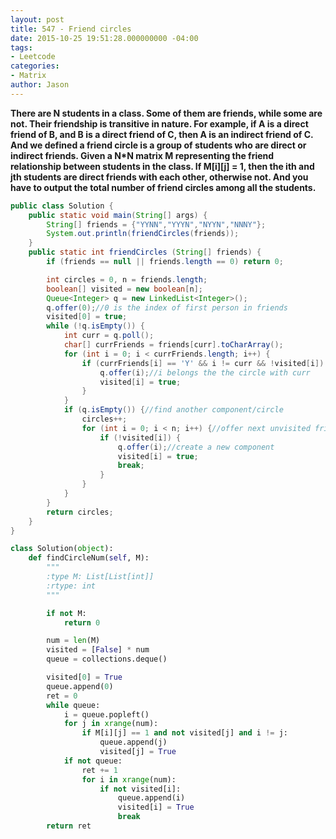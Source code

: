 ```yaml
---
layout: post
title: 547 - Friend circles
date: 2015-10-25 19:51:28.000000000 -04:00
tags:
- Leetcode
categories:
- Matrix
author: Jason
---
```

**There are N students in a class. Some of them are friends, while some are not. Their friendship is transitive in nature. For example, if A is a direct friend of B, and B is a direct friend of C, then A is an indirect friend of C. And we defined a friend circle is a group of students who are direct or indirect friends. Given a N*N matrix M representing the friend relationship between students in the class. If M[i][j] = 1, then the ith and jth students are direct friends with each other, otherwise not. And you have to output the total number of friend circles among all the students.**


``` java
public class Solution {
    public static void main(String[] args) {
        String[] friends = {"YYNN","YYYN","NYYN","NNNY"};
        System.out.println(friendCircles(friends));
    }
    public static int friendCircles (String[] friends) {
        if (friends == null || friends.length == 0) return 0;

        int circles = 0, n = friends.length;
        boolean[] visited = new boolean[n];
        Queue<Integer> q = new LinkedList<Integer>();
        q.offer(0);//0 is the index of first person in friends
        visited[0] = true;
        while (!q.isEmpty()) {
            int curr = q.poll();
            char[] currFriends = friends[curr].toCharArray();
            for (int i = 0; i < currFriends.length; i++) {
                if (currFriends[i] == 'Y' && i != curr && !visited[i]) {
                    q.offer(i);//i belongs the the circle with curr
                    visited[i] = true;
                }
            }
            if (q.isEmpty()) {//find another component/circle
                circles++;
                for (int i = 0; i < n; i++) {//offer next unvisited friend to the queue
                    if (!visited[i]) {
                        q.offer(i);//create a new component
                        visited[i] = true;
                        break;
                    }
                }
            }
        }
        return circles;
    }
}
```

``` python
class Solution(object):
    def findCircleNum(self, M):
        """
        :type M: List[List[int]]
        :rtype: int
        """

        if not M:
            return 0

        num = len(M)
        visited = [False] * num
        queue = collections.deque()

        visited[0] = True
        queue.append(0)
        ret = 0
        while queue:
            i = queue.popleft()
            for j in xrange(num):
                if M[i][j] == 1 and not visited[j] and i != j:
                    queue.append(j)
                    visited[j] = True
            if not queue:
                ret += 1
                for i in xrange(num):
                    if not visited[i]:
                        queue.append(i)
                        visited[i] = True
                        break
        return ret
```
